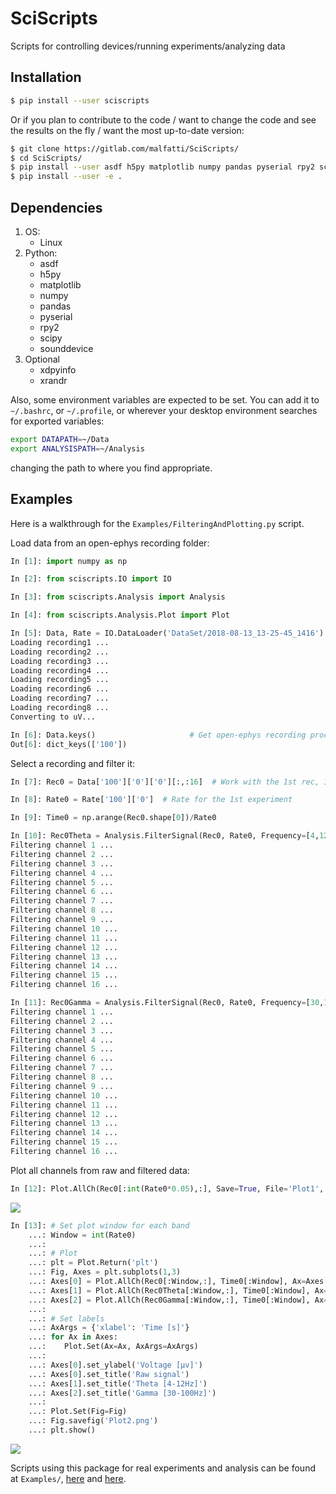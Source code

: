 # SciScripts  
Scripts for controlling devices/running experiments/analyzing data  


## Installation
```bash
$ pip install --user sciscripts
```

Or if you plan to contribute to the code / want to change the code and see the results on the fly / want the most up-to-date version:
```bash
$ git clone https://gitlab.com/malfatti/SciScripts/
$ cd SciScripts/
$ pip install --user asdf h5py matplotlib numpy pandas pyserial rpy2 scipy sounddevice
$ pip install --user -e .
```


## Dependencies

1. OS:
    - Linux
2. Python:
    - asdf
    - h5py
    - matplotlib
    - numpy
    - pandas
    - pyserial
    - rpy2
    - scipy
    - sounddevice
3. Optional
    - xdpyinfo
    - xrandr

Also, some environment variables are expected to be set. You can add it to `~/.bashrc`, or `~/.profile`, or wherever your desktop environment searches for exported variables:
```bash
export DATAPATH=~/Data
export ANALYSISPATH=~/Analysis
```
changing the path to where you find appropriate.


## Examples

Here is a walkthrough for the `Examples/FilteringAndPlotting.py` script.

Load data from an open-ephys recording folder:
```python
In [1]: import numpy as np

In [2]: from sciscripts.IO import IO

In [3]: from sciscripts.Analysis import Analysis

In [4]: from sciscripts.Analysis.Plot import Plot

In [5]: Data, Rate = IO.DataLoader('DataSet/2018-08-13_13-25-45_1416')
Loading recording1 ...
Loading recording2 ...
Loading recording3 ...
Loading recording4 ...
Loading recording5 ...
Loading recording6 ...
Loading recording7 ...
Loading recording8 ...
Converting to uV...

In [6]: Data.keys()                     # Get open-ephys recording processors
Out[6]: dict_keys(['100'])
```

Select a recording and filter it:
```python
In [7]: Rec0 = Data['100']['0']['0'][:,:16]  # Work with the 1st rec, 1st experiment and 1st 16ch

In [8]: Rate0 = Rate['100']['0']  # Rate for the 1st experiment

In [9]: Time0 = np.arange(Rec0.shape[0])/Rate0

In [10]: Rec0Theta = Analysis.FilterSignal(Rec0, Rate0, Frequency=[4,12], FilterOrder=2)
Filtering channel 1 ...
Filtering channel 2 ...
Filtering channel 3 ...
Filtering channel 4 ...
Filtering channel 5 ...
Filtering channel 6 ...
Filtering channel 7 ...
Filtering channel 8 ...
Filtering channel 9 ...
Filtering channel 10 ...
Filtering channel 11 ...
Filtering channel 12 ...
Filtering channel 13 ...
Filtering channel 14 ...
Filtering channel 15 ...
Filtering channel 16 ...

In [11]: Rec0Gamma = Analysis.FilterSignal(Rec0, Rate0, Frequency=[30,100], FilterOrder=3)
Filtering channel 1 ...
Filtering channel 2 ...
Filtering channel 3 ...
Filtering channel 4 ...
Filtering channel 5 ...
Filtering channel 6 ...
Filtering channel 7 ...
Filtering channel 8 ...
Filtering channel 9 ...
Filtering channel 10 ...
Filtering channel 11 ...
Filtering channel 12 ...
Filtering channel 13 ...
Filtering channel 14 ...
Filtering channel 15 ...
Filtering channel 16 ...
```

Plot all channels from raw and filtered data:
```python
In [12]: Plot.AllCh(Rec0[:int(Rate0*0.05),:], Save=True, File='Plot1', Ext=['png'])
```
![](Plot1.png)
```python
In [13]: # Set plot window for each band
    ...: Window = int(Rate0)
    ...: 
    ...: # Plot
    ...: plt = Plot.Return('plt')
    ...: Fig, Axes = plt.subplots(1,3)
    ...: Axes[0] = Plot.AllCh(Rec0[:Window,:], Time0[:Window], Ax=Axes[0], lw=0.7)
    ...: Axes[1] = Plot.AllCh(Rec0Theta[:Window,:], Time0[:Window], Ax=Axes[1], lw=0.7)
    ...: Axes[2] = Plot.AllCh(Rec0Gamma[:Window,:], Time0[:Window], Ax=Axes[2], lw=0.7)
    ...: 
    ...: # Set labels
    ...: AxArgs = {'xlabel': 'Time [s]'}
    ...: for Ax in Axes: 
    ...:    Plot.Set(Ax=Ax, AxArgs=AxArgs)
    ...: 
    ...: Axes[0].set_ylabel('Voltage [µv]')
    ...: Axes[0].set_title('Raw signal')
    ...: Axes[1].set_title('Theta [4-12Hz]')
    ...: Axes[2].set_title('Gamma [30-100Hz]')
    ...:
    ...: Plot.Set(Fig=Fig)
    ...: Fig.savefig('Plot2.png')
    ...: plt.show()
```
![](Plot2.png)

Scripts using this package for real experiments and analysis can be found at `Examples/`, [here](https://gitlab.com/malfatti/LabScripts/-/tree/master/Python3/Exps) and [here](https://gitlab.com/malfatti/LabScripts/-/tree/master/Python3/Analysis).

